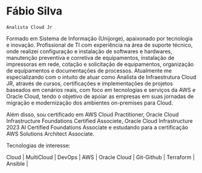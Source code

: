 # Fábio Silva

`Analista Cloud Jr`

Formado em Sistema de Informação (Unijorge), apaixonado por tecnologia e inovação.
Profissional de TI com experiência na área de suporte técnico, onde realizei configuração e instalação de softwares e hardwares, manutenção preventiva e corretiva de equipamentos, instalação de impressoras em rede, cotação e solicitação de equipamentos, organização de equipamentos e documentações de processos.
Atualmente me especializando com o intuito de atuar como Analista de Infraestrutura Cloud JR, através de cursos, certificações e implementações de projetos baseados em cenários reais, com foco em tecnologias e serviços da AWS e Oracle Cloud, tendo o objetivo de apoiar as empresas em suas jornadas de migração e modernização dos ambientes on-premises para Cloud.

Além disso, sou certificado em AWS Cloud Practitioner, Oracle Cloud Infrastructure Foundations Certified Associete, Oracle Cloud Infrastructure 2023 AI Certified Foundations Associate e estudando para a certificação AWS Solutions Architect Associate.


Tecnologias de interesse:

Cloud | MultiCloud | DevOps | AWS | Oracle Cloud | Git-Github | Terraform | Ansible |
